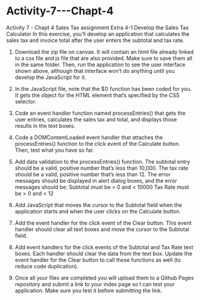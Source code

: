 # Activity-7---Chapt-4
Activity 7 - Chapt 4 Sales Tax assignment
Extra 4-1 Develop the Sales Tax Calculator
In this exercise, you’ll develop an application that calculates the sales tax and invoice
total after the user enters the subtotal and tax rate.

1. Download the zip file on canvas. It will contain an html file already linked to a css
file and js file that are also provided. Make sure to save them all in the same folder.
Then, run the application to see the user interface shown above, although that
interface won’t do anything until you develop the JavaScript for it.

2. In the JavaScript file, note that the $() function has been coded for you. It gets the object
for the HTML element that’s specified by the CSS selector.

3. Code an event handler function named processEntries() that gets the user entries,
calculates the sales tax and total, and displays those results in the text boxes.

4. Code a DOMContentLoaded event handler that attaches the processEntries() function to
the click event of the Calculate button. Then, test what you have so far.

5. Add data validation to the processEntries() function. The subtotal entry should be a
valid, positive number that’s less than 10,000. The tax rate should be a valid, positive
number that’s less than 12. The error messages should be displayed in alert dialog
boxes, and the error messages should be:
Subtotal must be > 0 and < 10000
Tax Rate must be > 0 and < 12

6. Add JavaScript that moves the cursor to the Subtotal field when the application starts
and when the user clicks on the Calculate button.

7. Add the event handler for the click event of the Clear button. This event handler should
clear all text boxes and move the cursor to the Subtotal field.

8. Add event handlers for the click events of the Subtotal and Tax Rate text boxes. Each
handler should clear the data from the text box. Update the event handler for the Clear
button to call these functions as well (to reduce code duplication).

9. Once all your files are completed you will upload them to a Github Pages repository and
submit a link to your index page so I can test your application. Make sure you test it before
submitting the link.
